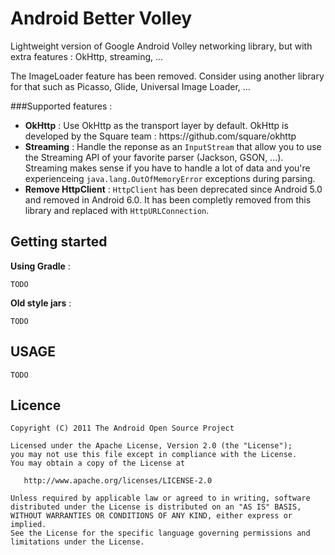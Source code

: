 # Android Better Volley
Lightweight version of Google Android Volley networking library, but with extra features : OkHttp, streaming, ...

The ImageLoader feature has been removed. Consider using another library for that such as Picasso, Glide, Universal Image Loader, ...

###Supported features :
<ul>
<li> <b>OkHttp</b> : Use OkHttp as the transport layer by default.
OkHttp is developed by the Square team : https://github.com/square/okhttp
</li> 

<li> <b>Streaming</b> : Handle the reponse as an <code>InputStream</code> that allow you to use the Streaming API of your favorite parser (Jackson, GSON, ...). Streaming makes sense if you have to handle a lot of data and you're experienceing <code>java.lang.OutOfMemoryError</code> exceptions during parsing.
</li>

<li> <b>Remove HttpClient</b> : <code>HttpClient</code> has been deprecated since Android 5.0 and removed in Android 6.0. It has been completly removed from this library and replaced with <code>HttpURLConnection</code>.
</li>
 
</ul>

## Getting started

<b>Using Gradle</b> :

<code>TODO </code>

<b>Old style jars</b> :

<code>TODO </code>

## USAGE
<code>TODO </code>

## Licence

```
Copyright (C) 2011 The Android Open Source Project

Licensed under the Apache License, Version 2.0 (the "License");
you may not use this file except in compliance with the License.
You may obtain a copy of the License at

   http://www.apache.org/licenses/LICENSE-2.0

Unless required by applicable law or agreed to in writing, software
distributed under the License is distributed on an "AS IS" BASIS,
WITHOUT WARRANTIES OR CONDITIONS OF ANY KIND, either express or implied.
See the License for the specific language governing permissions and
limitations under the License.
```
